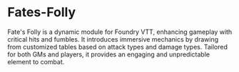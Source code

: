 # Fates-Folly
Fate's Folly is a dynamic module for Foundry VTT, enhancing gameplay with critical hits and fumbles. It introduces immersive mechanics by drawing from customized tables based on attack types and damage types. Tailored for both GMs and players, it provides an engaging and unpredictable element to combat.
